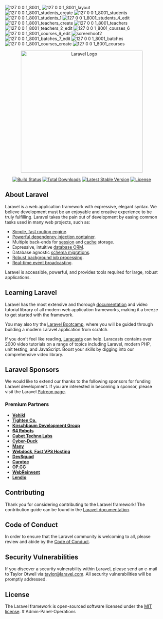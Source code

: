 ![127 0 0 1_8001_](https://github.com/aozdemiirr1/Admin-Panel-Operations/assets/121563534/0e477ec3-58f1-44ce-882f-17780d36d4f3)
![127 0 0 1_8001_layout](https://github.com/aozdemiirr1/Admin-Panel-Operations/assets/121563534/6487cd85-ed3b-4cb0-8d14-6b39f1fa9f60)
![127 0 0 1_8001_students_create](https://github.com/aozdemiirr1/Admin-Panel-Operations/assets/121563534/9fef2fdd-fff9-4c03-8793-cfbffacb9f64)
![127 0 0 1_8001_students](https://github.com/aozdemiirr1/Admin-Panel-Operations/assets/121563534/a520fb63-2023-40de-8039-85bae53705c7)
![127 0 0 1_8001_students_1](https://github.com/aozdemiirr1/Admin-Panel-Operations/assets/121563534/c7110bdd-3c73-471b-b78c-68cc14a5fb00)
![127 0 0 1_8001_students_4_edit](https://github.com/aozdemiirr1/Admin-Panel-Operations/assets/121563534/467d5dba-fa32-43f5-9244-a78e3ea92394)
![127 0 0 1_8001_teachers_create](https://github.com/aozdemiirr1/Admin-Panel-Operations/assets/121563534/d77a05d5-ddbf-40f5-97ba-1fd8b9892abc)
![127 0 0 1_8001_teachers](https://github.com/aozdemiirr1/Admin-Panel-Operations/assets/121563534/0b705652-ae8f-4994-9110-2ecdcb4f374d)
![127 0 0 1_8001_teachers_2_edit](https://github.com/aozdemiirr1/Admin-Panel-Operations/assets/121563534/00b7eb78-a9ee-4699-92e0-8767c975e05b)
![127 0 0 1_8001_courses_6](https://github.com/aozdemiirr1/Admin-Panel-Operations/assets/121563534/72f8ba98-d2ce-46a6-8565-184d5ff2b404)
![127 0 0 1_8001_courses_6_edit](https://github.com/aozdemiirr1/Admin-Panel-Operations/assets/121563534/8372eca7-3d76-45b6-8770-d6417b39ff29)
![screenhoot2](https://github.com/aozdemiirr1/Admin-Panel-Operations/assets/121563534/3747c263-283c-4d59-a136-7ceffdb4af96)
![127 0 0 1_8001_batches_7_edit](https://github.com/aozdemiirr1/Admin-Panel-Operations/assets/121563534/c9d6bfc0-a5c8-4a29-8289-024d54ba8ab8)
![127 0 0 1_8001_batches](https://github.com/aozdemiirr1/Admin-Panel-Operations/assets/121563534/e3b0ff51-199f-4703-b455-5392670e80bd)
![127 0 0 1_8001_courses_create](https://github.com/aozdemiirr1/Admin-Panel-Operations/assets/121563534/683b2c9d-17b3-4943-93a1-8bd376dad448)
![127 0 0 1_8001_courses](https://github.com/aozdemiirr1/Admin-Panel-Operations/assets/121563534/0bc1ab0a-4146-4d80-ba57-acd64c8d0c7c)


<p align="center"><a href="https://laravel.com" target="_blank"><img src="https://raw.githubusercontent.com/laravel/art/master/logo-lockup/5%20SVG/2%20CMYK/1%20Full%20Color/laravel-logolockup-cmyk-red.svg" width="400" alt="Laravel Logo"></a></p>

<p align="center">
<a href="https://github.com/laravel/framework/actions"><img src="https://github.com/laravel/framework/workflows/tests/badge.svg" alt="Build Status"></a>
<a href="https://packagist.org/packages/laravel/framework"><img src="https://img.shields.io/packagist/dt/laravel/framework" alt="Total Downloads"></a>
<a href="https://packagist.org/packages/laravel/framework"><img src="https://img.shields.io/packagist/v/laravel/framework" alt="Latest Stable Version"></a>
<a href="https://packagist.org/packages/laravel/framework"><img src="https://img.shields.io/packagist/l/laravel/framework" alt="License"></a>
</p>

## About Laravel

Laravel is a web application framework with expressive, elegant syntax. We believe development must be an enjoyable and creative experience to be truly fulfilling. Laravel takes the pain out of development by easing common tasks used in many web projects, such as:

- [Simple, fast routing engine](https://laravel.com/docs/routing).
- [Powerful dependency injection container](https://laravel.com/docs/container).
- Multiple back-ends for [session](https://laravel.com/docs/session) and [cache](https://laravel.com/docs/cache) storage.
- Expressive, intuitive [database ORM](https://laravel.com/docs/eloquent).
- Database agnostic [schema migrations](https://laravel.com/docs/migrations).
- [Robust background job processing](https://laravel.com/docs/queues).
- [Real-time event broadcasting](https://laravel.com/docs/broadcasting).

Laravel is accessible, powerful, and provides tools required for large, robust applications.

## Learning Laravel

Laravel has the most extensive and thorough [documentation](https://laravel.com/docs) and video tutorial library of all modern web application frameworks, making it a breeze to get started with the framework.

You may also try the [Laravel Bootcamp](https://bootcamp.laravel.com), where you will be guided through building a modern Laravel application from scratch.

If you don't feel like reading, [Laracasts](https://laracasts.com) can help. Laracasts contains over 2000 video tutorials on a range of topics including Laravel, modern PHP, unit testing, and JavaScript. Boost your skills by digging into our comprehensive video library.

## Laravel Sponsors

We would like to extend our thanks to the following sponsors for funding Laravel development. If you are interested in becoming a sponsor, please visit the Laravel [Patreon page](https://patreon.com/taylorotwell).

### Premium Partners

- **[Vehikl](https://vehikl.com/)**
- **[Tighten Co.](https://tighten.co)**
- **[Kirschbaum Development Group](https://kirschbaumdevelopment.com)**
- **[64 Robots](https://64robots.com)**
- **[Cubet Techno Labs](https://cubettech.com)**
- **[Cyber-Duck](https://cyber-duck.co.uk)**
- **[Many](https://www.many.co.uk)**
- **[Webdock, Fast VPS Hosting](https://www.webdock.io/en)**
- **[DevSquad](https://devsquad.com)**
- **[Curotec](https://www.curotec.com/services/technologies/laravel/)**
- **[OP.GG](https://op.gg)**
- **[WebReinvent](https://webreinvent.com/?utm_source=laravel&utm_medium=github&utm_campaign=patreon-sponsors)**
- **[Lendio](https://lendio.com)**

## Contributing

Thank you for considering contributing to the Laravel framework! The contribution guide can be found in the [Laravel documentation](https://laravel.com/docs/contributions).

## Code of Conduct

In order to ensure that the Laravel community is welcoming to all, please review and abide by the [Code of Conduct](https://laravel.com/docs/contributions#code-of-conduct).

## Security Vulnerabilities

If you discover a security vulnerability within Laravel, please send an e-mail to Taylor Otwell via [taylor@laravel.com](mailto:taylor@laravel.com). All security vulnerabilities will be promptly addressed.

## License

The Laravel framework is open-sourced software licensed under the [MIT license](https://opensource.org/licenses/MIT).
#   A d m i n - P a n e l - O p e r a t i o n s 
 
 
